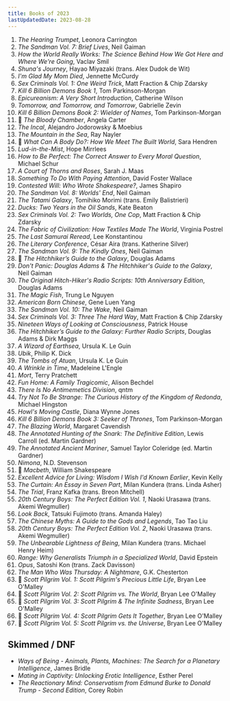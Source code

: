 ```yaml
---
title: Books of 2023
lastUpdatedDate: 2023-08-28
---
```


1. *The Hearing Trumpet*, Leonora Carrington
2. *The Sandman Vol. 7: Brief Lives*, Neil Gaiman
3. *How the World Really Works: The Science Behind How We Got Here and Where We're Going*, Vaclav Smil
4. *Shuna's Journey*, Hayao Miyazaki (trans. Alex Dudok de Wit)
5. *I'm Glad My Mom Died*, Jennette McCurdy
6. *Sex Criminals Vol. 1: One Weird Trick*, Matt Fraction & Chip Zdarsky
7. *Kill 6 Billion Demons Book 1*, Tom Parkinson-Morgan
8. *Epicureanism: A Very Short Introduction*, Catherine Wilson
9. *Tomorrow, and Tomorrow, and Tomorrow*, Gabrielle Zevin
10. *Kill 6 Billion Demons Book 2: Wielder of Names*, Tom Parkinson-Morgan
11. 🔁 *The Bloody Chamber*, Angela Carter
12. *The Incal*, Alejandro Jodorowsky & Moebius
13. *The Mountain in the Sea*, Ray Nayler
14. 🔁 *What Can A Body Do?: How We Meet The Built World*, Sara Hendren
15. *Lud-in-the-Mist*, Hope Mirrlees
16. *How to Be Perfect: The Correct Answer to Every Moral Question*, Michael Schur
17. *A Court of Thorns and Roses*, Sarah J. Maas
18. *Something To Do With Paying Attention*, David Foster Wallace
19. *Contested Will: Who Wrote Shakespeare?*, James Shapiro
20. *The Sandman Vol. 8: Worlds' End*, Neil Gaiman
21. *The Tatami Galaxy*, Tomihiko Morimi (trans. Emily Balistrieri)
22. *Ducks: Two Years in the Oil Sands*, Kate Beaton
23. *Sex Criminals Vol. 2: Two Worlds, One Cop*, Matt Fraction & Chip Zdarsky
24. *The Fabric of Civilization: How Textiles Made The World*, Virginia Postrel
25. *The Last Samurai Reread*, Lee Konstantinou
26. *The Literary Conference*, César Aira (trans. Katherine Silver)
27. *The Sandman Vol. 9: The Kindly Ones*, Neil Gaiman
28. 🔁 *The Hitchhiker’s Guide to the Galaxy*, Douglas Adams
29. *Don't Panic: Douglas Adams & The Hitchhiker's Guide to the Galaxy*, Neil Gaiman
30. *The Original Hitch-Hiker's Radio Scripts: 10th Anniversary Edition*, Douglas Adams
31. *The Magic Fish*, Trung Le Nguyen
32. *American Born Chinese*, Gene Luen Yang
33. *The Sandman Vol. 10: The Wake*, Neil Gaiman
34. *Sex Criminals Vol. 3: Three The Hard Way*, Matt Fraction & Chip Zdarsky
35. *Nineteen Ways of Looking at Consciousness*, Patrick House
36. *The Hitchhiker’s Guide to the Galaxy: Further Radio Scripts*, Douglas Adams & Dirk Maggs
37. *A Wizard of Earthsea*, Ursula K. Le Guin
38. *Ubik*, Philip K. Dick
39. *The Tombs of Atuan*, Ursula K. Le Guin
40. *A Wrinkle in Time*, Madeleine L'Engle
41. *Mort*, Terry Pratchett
42. *Fun Home: A Family Tragicomic*, Alison Bechdel
43. *There Is No Antimemetics Division*, qntm
44. *Try Not To Be Strange: The Curious History of the Kingdom of Redonda*, Michael Hingston
45. *Howl's Moving Castle*, Diana Wynne Jones
46. *Kill 6 Billion Demons Book 3: Seeker of Thrones*, Tom Parkinson-Morgan
47. *The Blazing World*, Margaret Cavendish
48. *The Annotated Hunting of the Snark: The Definitive Edition*, Lewis Carroll (ed. Martin Gardner)
49. *The Annotated Ancient Mariner*, Samuel Taylor Coleridge (ed. Martin Gardner)
50. *Nimona*, N.D. Stevenson
51. 🔁 *Macbeth*, William Shakespeare
52. *Excellent Advice for Living: Wisdom I Wish I'd Known Earlier*, Kevin Kelly
53. *The Curtain: An Essay in Seven Part*, Milan Kundera (trans. Linda Asher)
54. *The Trial*, Franz Kafka (trans. Breon Mitchell)
55. *20th Century Boys: The Perfect Edition Vol. 1*, Naoki Urasawa (trans. Akemi Wegmuller)
56. *Look Back*, Tatsuki Fujimoto (trans. Amanda Haley)
57. *The Chinese Myths: A Guide to the Gods and Legends*, Tao Tao Liu
58. *20th Century Boys: The Perfect Edition Vol. 2*, Naoki Urasawa (trans. Akemi Wegmuller)
59. *The Unbearable Lightness of Being*, Milan Kundera (trans. Michael Henry Heim)
60. *Range: Why Generalists Triumph in a Specialized World*, David Epstein
61. *Opus*, Satoshi Kon (trans. Zack Davisson)
62. *The Man Who Was Thursday: A Nightmare*, G.K. Chesterton
63. 🔁 *Scott Pilgrim Vol. 1: Scott Pilgrim's Precious Little Life*, Bryan Lee O'Malley
64. 🔁 *Scott Pilgrim Vol. 2: Scott Pilgrim vs. The World*, Bryan Lee O'Malley
65. 🔁 *Scott Pilgrim Vol. 3: Scott Pilgrim & The Infinite Sadness*, Bryan Lee O'Malley
66. 🔁 *Scott Pilgrim Vol. 4: Scott Pilgrim Gets It Together*, Bryan Lee O'Malley
67. 🔁 *Scott Pilgrim Vol. 5: Scott Pilgrim vs. the Universe*, Bryan Lee O'Malley

## Skimmed / DNF

- *Ways of Being - Animals, Plants, Machines: The Search for a Planetary Intelligence*, James Bridle
- *Mating in Captivity: Unlocking Erotic Intelligence*, Esther Perel
- *The Reactionary Mind: Conservatism from Edmund Burke to Donald Trump - Second Edition*, Corey Robin